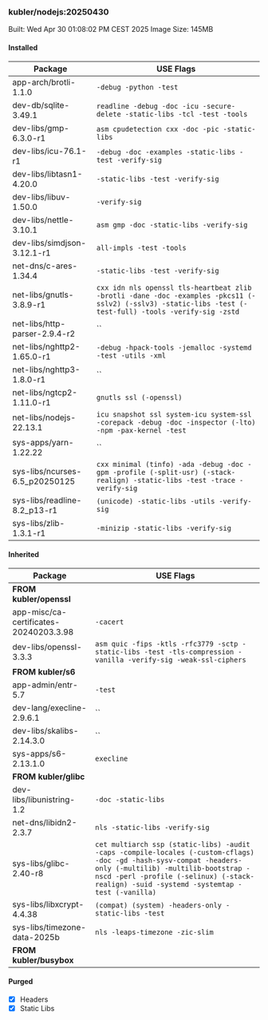 ### kubler/nodejs:20250430

Built: Wed Apr 30 01:08:02 PM CEST 2025
Image Size: 145MB

#### Installed
Package | USE Flags
--------|----------
app-arch/brotli-1.1.0 | `-debug -python -test`
dev-db/sqlite-3.49.1 | `readline -debug -doc -icu -secure-delete -static-libs -tcl -test -tools`
dev-libs/gmp-6.3.0-r1 | `asm cpudetection cxx -doc -pic -static-libs`
dev-libs/icu-76.1-r1 | `-debug -doc -examples -static-libs -test -verify-sig`
dev-libs/libtasn1-4.20.0 | `-static-libs -test -verify-sig`
dev-libs/libuv-1.50.0 | `-verify-sig`
dev-libs/nettle-3.10.1 | `asm gmp -doc -static-libs -verify-sig`
dev-libs/simdjson-3.12.1-r1 | `all-impls -test -tools`
net-dns/c-ares-1.34.4 | `-static-libs -test -verify-sig`
net-libs/gnutls-3.8.9-r1 | `cxx idn nls openssl tls-heartbeat zlib -brotli -dane -doc -examples -pkcs11 (-sslv2) (-sslv3) -static-libs -test (-test-full) -tools -verify-sig -zstd`
net-libs/http-parser-2.9.4-r2 | ``
net-libs/nghttp2-1.65.0-r1 | `-debug -hpack-tools -jemalloc -systemd -test -utils -xml`
net-libs/nghttp3-1.8.0-r1 | ``
net-libs/ngtcp2-1.11.0-r1 | `gnutls ssl (-openssl)`
net-libs/nodejs-22.13.1 | `icu snapshot ssl system-icu system-ssl -corepack -debug -doc -inspector (-lto) -npm -pax-kernel -test`
sys-apps/yarn-1.22.22 | ``
sys-libs/ncurses-6.5_p20250125 | `cxx minimal (tinfo) -ada -debug -doc -gpm -profile (-split-usr) (-stack-realign) -static-libs -test -trace -verify-sig`
sys-libs/readline-8.2_p13-r1 | `(unicode) -static-libs -utils -verify-sig`
sys-libs/zlib-1.3.1-r1 | `-minizip -static-libs -verify-sig`
#### Inherited
Package | USE Flags
--------|----------
**FROM kubler/openssl** |
app-misc/ca-certificates-20240203.3.98 | `-cacert`
dev-libs/openssl-3.3.3 | `asm quic -fips -ktls -rfc3779 -sctp -static-libs -test -tls-compression -vanilla -verify-sig -weak-ssl-ciphers`
**FROM kubler/s6** |
app-admin/entr-5.7 | `-test`
dev-lang/execline-2.9.6.1 | ``
dev-libs/skalibs-2.14.3.0 | ``
sys-apps/s6-2.13.1.0 | `execline`
**FROM kubler/glibc** |
dev-libs/libunistring-1.2 | `-doc -static-libs`
net-dns/libidn2-2.3.7 | `nls -static-libs -verify-sig`
sys-libs/glibc-2.40-r8 | `cet multiarch ssp (static-libs) -audit -caps -compile-locales (-custom-cflags) -doc -gd -hash-sysv-compat -headers-only (-multilib) -multilib-bootstrap -nscd -perl -profile (-selinux) (-stack-realign) -suid -systemd -systemtap -test (-vanilla)`
sys-libs/libxcrypt-4.4.38 | `(compat) (system) -headers-only -static-libs -test`
sys-libs/timezone-data-2025b | `nls -leaps-timezone -zic-slim`
**FROM kubler/busybox** |
#### Purged
- [x] Headers
- [x] Static Libs
